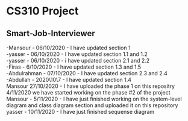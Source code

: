 # CS310 Project
## Smart-Job-Interviewer
-Mansour - 06/10/2020 - I have updated section 1<br />
-yasser - 06/10/2020 - I have updated section 1.1 and 1.2<br />
-yasser - 06/10/2020 - i have updated section 2.1 and 2.2<br />
-Firas - 6/10/2020 - I have updated section 1.3 and 1.5<br />
-Abdulrahman - 07/10/2020 - I have updated section 2.3 and 2.4<br />
-Abdullah - 2020\10\7 - I have updated section 1.4 <br />
Mansour 27/10/2020 - I have uploaded the phase 1 on this repositry <br />
4/11/2020 we have started working on the phase #2 of the project <br />
Mansour - 5/11/2020 - I have just finished working on the system-level diagram and class diagram section and uploaded it on this repository<br />
yasser - 10/11/2020 - I have just finished sequense diagram 
